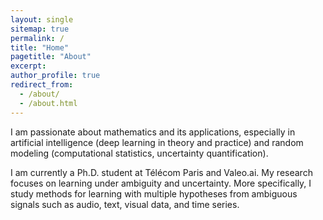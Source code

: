```yaml
---
layout: single
sitemap: true
permalink: /
title: "Home"
pagetitle: "About"
excerpt:
author_profile: true
redirect_from: 
  - /about/
  - /about.html
---
```


I am passionate about mathematics and its applications, especially in artificial intelligence (deep learning in theory and practice) and random modeling (computational statistics, uncertainty quantification).

I am currently a Ph.D. student at Télécom Paris and Valeo.ai. My research focuses on learning under ambiguity and uncertainty. More specifically, I study methods for learning with multiple hypotheses from ambiguous signals such as audio, text, visual data, and time series.